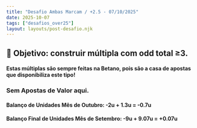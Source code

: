 ```yaml
---
title: "Desafio Ambas Marcam / +2.5 - 07/10/2025"
date: 2025-10-07
tags: ["desafios_over25"]
layout: layouts/post-desafio.njk
---
```


## 🎯 Objetivo: construir múltipla com odd total ≥3. 

#### Estas múltiplas são sempre feitas na Betano, pois são a casa de apostas que disponibiliza este tipo!

### Sem Apostas de Valor aqui.

#### Balanço de Unidades Mês de Outubro: -2u + 1.3u = -0.7u

#### Balanço Final de Unidades Mês de Setembro: -9u + 9.07u = +0.07u